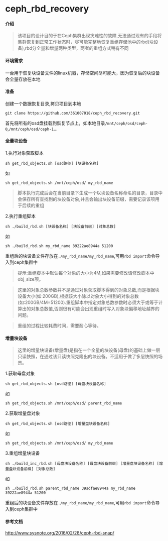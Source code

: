 # ceph_rbd_recovery

#### 介绍

> 该项目的设计目的于在Ceph集群出现灾难性的故障,无法通过现有的手段将集群恢复到正常工作状态时，尽可能完整地恢复重组存储池中的rbd(块设备),rbd分全量和增量两种类型，两者的重组方式稍有不同

#### 环境需求

一台用于恢复块设备文件的linux机器，存储空间尽可能大，因为恢复后的块设备会全量存放在本地

#### 准备

创建一个数据恢复目录,拷贝项目到本地

```
git clone https://github.com/361007018/ceph_rbd_recovery.git
```

首先将所有的osd盘挂载到恢复节点上，如本地目录`/mnt/ceph/osd/ceph-0`,`/mnt/ceph/osd/ceph-1`...

#### 全量块设备

1.执行对象获取脚本
```
sh get_rbd_objects.sh [osd路径] [块设备名称]
```
如
```
sh get_rbd_objects.sh /mnt/ceph/osd/ my_rbd_name
```

> 脚本执行完成后会在当前目录下生成一个以块设备名称命名的目录，目录中会保存所有查找到的块设备对象,并且会输出块设备前缀，需要记录该项用于后续的重组

2.执行重组脚本
```
sh ./build_rbd.sh [块设备名称] [块设备前缀] [对象总数]
```
如
```
sh ./build_rbd.sh my_rbd_name 39222ae8944a 51200
```

重组后的块设备文件存放在`./my_rbd_name/my_rbd_name`,可用`rbd import`命令导入到ceph集群中

> 提示:重组脚本中默认每个对象的大小为4M,如果需要修改请修改脚本中obj_size项。

> 这里的对象总数参数并不是通过对象获取脚本得到的对象总数,而是根据块设备大小(如:200GB),根据该大小除以对象大小得到的对象总数(如:200GB/4M=51200).重组脚本中指定对象总数参数时必须大于或等于计算出的对象总数值,否则很有可能会出现重组时写入对象块偏移地址越界的问题。

> 重组的过程比较耗费时间，需要耐心等待。

#### 增量块设备

> 这里的增量块设备(增量盘)是指在一个全量的块设备(母盘)的基础上做一层只读快照，在通过该只读快照克隆出的块设备。不适用于做了多层快照的场景。

1.获取母盘对象
```
sh get_rbd_objects.sh [osd路径] [母盘块设备名称]
```
如
```
sh get_rbd_objects.sh /mnt/ceph/osd/ parent_rbd_name
```

2.获取增量盘对象
```
sh get_rbd_objects.sh [osd路径] [增量盘块设备名称]
```
如
```
sh get_rbd_objects.sh /mnt/ceph/osd/ my_rbd_name
```

3.重组增量块设备
```
sh ./build_inc_rbd.sh [母盘块设备名称] [母盘块设备前缀] [增量盘块设备名称] [增量盘块设备前缀] [对象总数]
```
如
```
sh ./build_rbd.sh parent_rbd_name 39sdfae8944a my_rbd_name 39222ae8944a 51200
```

重组后的块设备文件存放在`./my_rbd_name/my_rbd_name`,可用`rbd import`命令导入到ceph集群中

#### 参考文档

http://www.sysnote.org/2016/02/28/ceph-rbd-snap/
